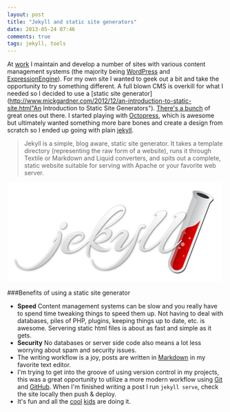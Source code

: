 ```yaml
---
layout: post
title: "Jekyll and static site generators"
date: 2013-05-24 07:46
comments: true
tags: jekyll, tools
---
```


At [work](http://tmdcreative.com "TMD") I maintain and develop a number of sites with various content management systems (the majority being [WordPress](http://wordpress.com/ "WordPress") and [ExpressionEngine](http://expressionengine.com "ExpressionEngine")). For my own site I wanted to geek out a bit and take the opportunity to try something different. A full blown CMS is overkill for what I needed so I decided to use a [static site generator](http://www.mickgardner.com/2012/12/an-introduction-to-static-site.html"An Introduction to Static Site Generators").  [There's a bunch](https://gist.github.com/2254924 "List of static site generators") of great ones out there. I started playing with [Octopress](http://octopress.org/ "Octopress"), which is awesome but ultimately wanted something more bare bones and create a design from scratch so I ended up going with plain [jekyll](http://jekyllrb.com "Jekyll").

>Jekyll is a simple, blog aware, static site generator. It takes a template directory (representing the raw form of a website), runs it through Textile or Markdown and Liquid converters, and spits out a complete, static website suitable for serving with Apache or your favorite web server. 

<img src="images/jekyll-logo.png" alt="Jekyll">

###Benefits of using a static site generator

- **Speed** Content management systems can be slow and you really have to spend time tweaking things to speed them up.   Not having to deal with databases, piles of PHP, plugins, keeping things up to date, etc. is awesome. Servering static html files is about as fast and simple as it gets.
- **Security** No databases or server side code also means a lot less worrying about spam and security issues.
- The writing workflow is a joy, posts are written in [Markdown](http://daringfireball.net/projects/markdown/ "Markdown") in my favorite text editor. 
-  I'm trying to get into the groove of using version control in my projects, this was a great opportunity to utilize a more modern workflow using [Git](http://git-scm.com/ "Git") and [GitHub](http://github.com "GitHub"). When I'm finished writing a post I run `jekyll serve`, check the site locally then push & deploy.
- It's fun and all the [cool](http://www.paulirish.com/) [kids](http://daverupert.com/) are doing it.


